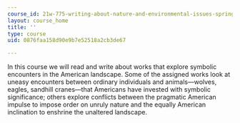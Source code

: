 ```yaml
---
course_id: 21w-775-writing-about-nature-and-environmental-issues-spring-2017
layout: course_home
title: ''
type: course
uid: 0876faa158d90e9b7e52518a2cb3de67

---
```

In this course we will read and write about works that explore symbolic encounters in the American landscape. Some of the assigned works look at uneasy encounters between ordinary individuals and animals—wolves, eagles, sandhill cranes—that Americans have invested with symbolic significance; others explore conflicts between the pragmatic American impulse to impose order on unruly nature and the equally American inclination to enshrine the unaltered landscape.
